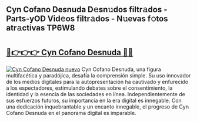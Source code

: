 ## Cyn Cofano Desnuda D𝚎sn𝚞dos filtr𝚊dos - Parts-yOD Vid𝚎os filtr𝚊dos - N𝚞evas f𝚘tos atr𝚊ctivas TP6W8

# <h2><a href="http://mb97y8.tromn.icu/?c=Cyn+Cofano+Desnuda">🔗👉👉👉 Cyn Cofano Desnuda 🔗🔗</a></h2>

[![Cyn Cofano Desnuda nuevo](https://i.imgur.com/pEAQMta.gif)](http://mb97y8.tromn.icu/?c=Cyn+Cofano+Desnuda)
Cyn Cofano Desnuda, una figura multifacética y paradójica, desafía la comprensión simple. Su uso innovador de los medios digitales para la autopresentación ha cautivado y enfurecido a los espectadores, estimulando debates sobre el consentimiento, la identidad y la esencia de las sociedades en línea. Independientemente de sus esfuerzos futuros, su importancia en la era digital es innegable. Con una dedicación inquebrantable y un encanto innegable, el progreso de Cyn Cofano Desnuda en el panorama digital es imparable.
